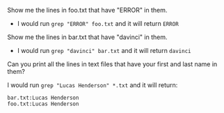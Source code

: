 Show me the lines in foo.txt that have "ERROR" in them.

- I would run `grep "ERROR" foo.txt` and it will return `ERROR`

Show me the lines in bar.txt that have "davinci" in them.

- I would run `grep "davinci" bar.txt` and it will return `davinci`

Can you print all the lines in text files that have your first and last name in them?

I would run `grep "Lucas Henderson" *.txt` and it will return:

    bar.txt:Lucas Henderson
    foo.txt:Lucas Henderson
